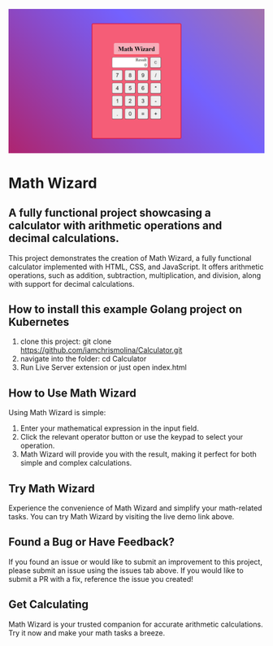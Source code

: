 ![MathWizard Logo Showcased](./public/assets/images/mathwizard.png "MathWizard")

# Math Wizard

## A fully functional project showcasing a calculator with arithmetic operations and decimal calculations.

This project demonstrates the creation of Math Wizard, a fully functional calculator implemented with HTML, CSS, and JavaScript. It offers arithmetic operations, such as addition, subtraction, multiplication, and division, along with support for decimal calculations.

## How to install this example Golang project on Kubernetes

1. clone this project: git clone https://github.com/iamchrismolina/Calculator.git
2. navigate into the folder: cd Calculator
3. Run Live Server extension or just open index.html

## How to Use Math Wizard

Using Math Wizard is simple:

1. Enter your mathematical expression in the input field.
2. Click the relevant operator button or use the keypad to select your operation.
3. Math Wizard will provide you with the result, making it perfect for both simple and complex calculations.

## Try Math Wizard

Experience the convenience of Math Wizard and simplify your math-related tasks. You can try Math Wizard by visiting the live demo link above.

## Found a Bug or Have Feedback?

If you found an issue or would like to submit an improvement to this project, please submit an issue using the issues tab above. If you would like to submit a PR with a fix, reference the issue you created!

## Get Calculating

Math Wizard is your trusted companion for accurate arithmetic calculations. Try it now and make your math tasks a breeze.
